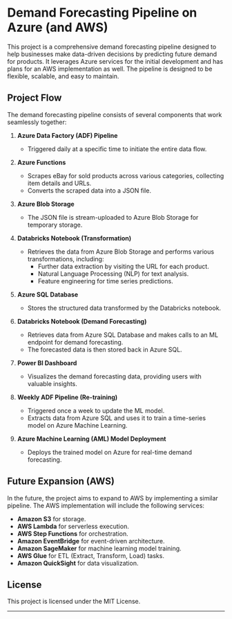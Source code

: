 # Demand Forecasting Pipeline on Azure (and AWS)

This project is a comprehensive demand forecasting pipeline designed to help businesses make data-driven decisions by predicting future demand for products. It leverages Azure services for the initial development and has plans for an AWS implementation as well. The pipeline is designed to be flexible, scalable, and easy to maintain.

## Project Flow

The demand forecasting pipeline consists of several components that work seamlessly together:

1. **Azure Data Factory (ADF) Pipeline**
   - Triggered daily at a specific time to initiate the entire data flow.

2. **Azure Functions**
   - Scrapes eBay for sold products across various categories, collecting item details and URLs.
   - Converts the scraped data into a JSON file.

3. **Azure Blob Storage**
   - The JSON file is stream-uploaded to Azure Blob Storage for temporary storage.

4. **Databricks Notebook (Transformation)**
   - Retrieves the data from Azure Blob Storage and performs various transformations, including:
     - Further data extraction by visiting the URL for each product.
     - Natural Language Processing (NLP) for text analysis.
     - Feature engineering for time series predictions.

5. **Azure SQL Database**
   - Stores the structured data transformed by the Databricks notebook.

6. **Databricks Notebook (Demand Forecasting)**
   - Retrieves data from Azure SQL Database and makes calls to an ML endpoint for demand forecasting.
   - The forecasted data is then stored back in Azure SQL.

7. **Power BI Dashboard**
   - Visualizes the demand forecasting data, providing users with valuable insights.

8. **Weekly ADF Pipeline (Re-training)**
   - Triggered once a week to update the ML model.
   - Extracts data from Azure SQL and uses it to train a time-series model on Azure Machine Learning.

9. **Azure Machine Learning (AML) Model Deployment**
   - Deploys the trained model on Azure for real-time demand forecasting.

## Future Expansion (AWS)

In the future, the project aims to expand to AWS by implementing a similar pipeline. The AWS implementation will include the following services:

- **Amazon S3** for storage.
- **AWS Lambda** for serverless execution.
- **AWS Step Functions** for orchestration.
- **Amazon EventBridge** for event-driven architecture.
- **Amazon SageMaker** for machine learning model training.
- **AWS Glue** for ETL (Extract, Transform, Load) tasks.
- **Amazon QuickSight** for data visualization.

## License

This project is licensed under the MIT License.

---
